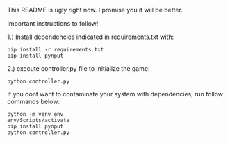 This README is ugly right now. I promise you it will be better.

Important instructions to follow!

1.) Install dependencies indicated in requirements.txt with:

    pip install -r requirements.txt    
    pip install pynput

2.) execute controller.py file to initialize the game:

    python controller.py


If you dont want to contaminate your system with dependencies, run follow commands below:

    python -m venv env
    env/Scripts/activate
    pip install pynput
    python controller.py
